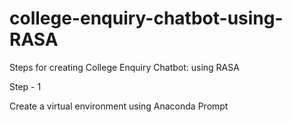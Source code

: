 # college-enquiry-chatbot-using-RASA

Steps for creating College Enquiry Chatbot: using RASA

Step - 1

Create a virtual environment using Anaconda Prompt
